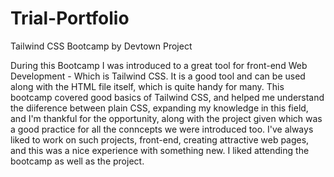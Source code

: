 # Trial-Portfolio
Tailwind CSS Bootcamp by Devtown Project

During this Bootcamp I was introduced to a great tool for front-end Web Development - Which is Tailwind CSS.
It is a good tool and can be used along with the HTML file itself, which is quite handy for many. This bootcamp covered good basics of Tailwind CSS, and helped me understand the diiference between plain CSS, expanding my knowledge in this field, and I'm thankful for the opportunity, along with the project given which was a good practice for all the conncepts we were introduced too.
I've always liked to work on such projects, front-end, creating attractive web pages, and this was a nice experience with something new.
I liked attending the bootcamp as well as the project.